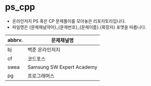 # ps_cpp
- 온라인저지 PS 혹은 CP 문제풀이를 모아놓은 리포지토리입니다.
- 파일명은 {문제채널약어}\_{문제번호}\_{문제이름}.{확장자} 포맷을 따릅니다.

|abbrv.|문제채널명|
|---|---|
|bj|백준 온라인저지|
|cf|코드포스|
|swea|Samsung SW Expert Academy|
|pg|프로그래머스|
